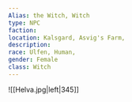 ```yaml
---
Alias: the Witch, Witch
type: NPC 
faction: 
location: Kalsgard, Asvig's Farm, 
description:  
race: Ulfen, Human,
gender: Female
class: Witch
---
```


![[Helva.jpg|left|345]]